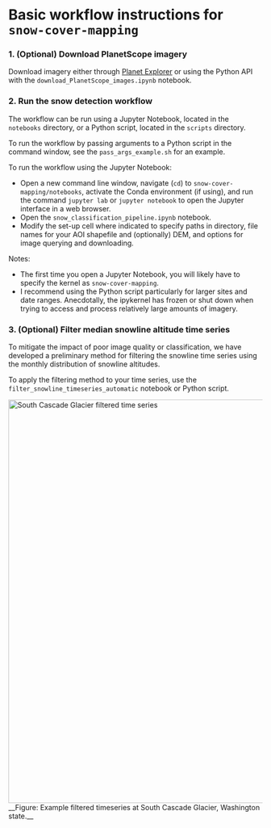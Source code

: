 # Basic workflow instructions for `snow-cover-mapping`

### 1. (Optional) Download PlanetScope imagery
Download imagery either through [Planet Explorer](planet.com/explorer) or using the Python API with the `download_PlanetScope_images.ipynb` notebook.

### 2. Run the snow detection workflow
The workflow can be run using a Jupyter Notebook, located in the `notebooks` directory, or a Python script, located in the `scripts` directory. 

To run the workflow by passing arguments to a Python script in the command window, see the `pass_args_example.sh` for an example. 

To run the workflow using the Jupyter Notebook:
- Open a new command line window, navigate (`cd`) to `snow-cover-mapping/notebooks`, activate the Conda environment (if using), and run the command `jupyter lab` or `jupyter notebook` to open the Jupyter interface in a web browser. 
- Open the `snow_classification_pipeline.ipynb` notebook.
- Modify the set-up cell where indicated to specify paths in directory, file names for your AOI shapefile and (optionally) DEM, and options for image querying and downloading.  

Notes:
- The first time you open a Jupyter Notebook, you will likely have to specify the kernel as `snow-cover-mapping`.
- I recommend using the Python script particularly for larger sites and date ranges. Anecdotally, the ipykernel has frozen or shut down when trying to access and process relatively large amounts of imagery.

### 3. (Optional) Filter median snowline altitude time series 

To mitigate the impact of poor image quality or classification, we have developed a preliminary method for filtering the snowline time series using the monthly distribution of snowline altitudes. 

To apply the filtering method to your time series, use the `filter_snowline_timeseries_automatic` notebook or Python script. 

<img src="https://github.com/RaineyAbe/snow-cover-mapping/blob/main/figures/filtered_snowline_timeseries_SouthCascade.png" alt="South Cascade Glacier filtered time series" width="800"/>
__Figure: Example filtered timeseries at South Cascade Glacier, Washington state.__
